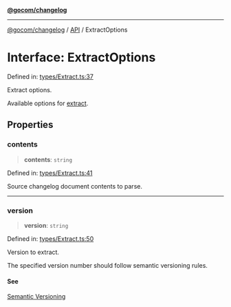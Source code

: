 [**@gocom/changelog**](../README.md)

***

[@gocom/changelog](../README.md) / [API](../Public/API.md) / ExtractOptions

# Interface: ExtractOptions

Defined in: [types/Extract.ts:37](https://github.com/gocom/changelog/blob/a821a646e6a7d9dede70692258a7056e2e656088/src/types/Extract.ts#L37)

Extract options.

Available options for [extract](../API/API.extract.md).

## Properties

### contents

> **contents**: `string`

Defined in: [types/Extract.ts:41](https://github.com/gocom/changelog/blob/a821a646e6a7d9dede70692258a7056e2e656088/src/types/Extract.ts#L41)

Source changelog document contents to parse.

***

### version

> **version**: `string`

Defined in: [types/Extract.ts:50](https://github.com/gocom/changelog/blob/a821a646e6a7d9dede70692258a7056e2e656088/src/types/Extract.ts#L50)

Version to extract.

The specified version number should follow semantic versioning rules.

#### See

[Semantic Versioning](https://semver.org/)
